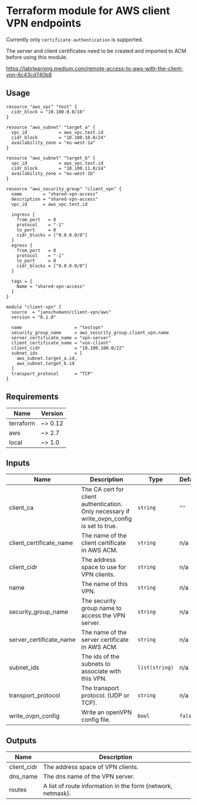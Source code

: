 # Terraform module for AWS client VPN endpoints

Currently only `certificate-authentication` is supported.

The server and client certificates need to be created and imported to ACM 
before using this module. 

https://labrlearning.medium.com/remote-access-to-aws-with-the-client-vpn-6c43cd740b8  

## Usage

```hcl
resource "aws_vpc" "test" {
  cidr_block = "10.100.0.0/16"
}

resource "aws_subnet" "target_a" {
  vpc_id            = aws_vpc.test.id
  cidr_block        = "10.100.10.0/24"
  availability_zone = "eu-west-1a"
}

resource "aws_subnet" "target_b" {
  vpc_id            = aws_vpc.test.id
  cidr_block        = "10.100.11.0/24"
  availability_zone = "eu-west-1b"
}

resource "aws_security_group" "client_vpn" {
  name        = "shared-vpn-access"
  description = "shared-vpn-access"
  vpc_id      = aws_vpc.test.id

  ingress {
    from_port   = 0
    protocol    = "-1"
    to_port     = 0
    cidr_blocks = ["0.0.0.0/0"]
  }
  egress {
    from_port   = 0
    protocol    = "-1"
    to_port     = 0
    cidr_blocks = ["0.0.0.0/0"]
  }

  tags = {
    Name = "shared-vpn-access"
  }
}

module "client-vpn" {
  source  = "janschumann/client-vpn/aws"
  version = "0.1.0"

  name                    = "testvpn"
  security_group_name     = aws_security_group.client_vpn.name
  server_certificate_name = "vpn-server" 
  client_certificate_name = "von-client"
  client_cidr             = "10.100.100.0/22"
  subnet_ids              = [
    aws_subnet.target_a.id,
    aws_subnet.target_b.id
  ]
  transport_protocol      = "TCP"
}
```
 
## Requirements

| Name | Version |
|------|---------|
| terraform | ~> 0.12 |
| aws | ~> 2.7 |
| local | ~> 1.0 |

## Inputs

| Name | Description | Type | Default | Required |
|------|-------------|------|---------|:--------:|
| client\_ca | The CA cert for client authentication. Only necessary if write\_ovpn\_config is set to true. | `string` | `""` | no |
| client\_certificate\_name | The name of the client certificate in AWS ACM. | `string` | n/a | yes |
| client\_cidr | The address space to use for VPN clients. | `string` | n/a | yes |
| name | The name of this VPN. | `string` | n/a | yes |
| security\_group\_name | The security group name to access the VPN server. | `string` | n/a | yes |
| server\_certificate\_name | The name of the server certificate in AWS ACM. | `string` | n/a | yes |
| subnet\_ids | The ids of the subnets to associate with this VPN. | `list(string)` | n/a | yes |
| transport\_protocol | The transport protocol. (UDP or TCP). | `string` | n/a | yes |
| write\_ovpn\_config | Write an openVPN config file. | `bool` | `false` | no |

## Outputs

| Name | Description |
|------|-------------|
| client\_cidr | The address space of VPN clients. |
| dns\_name | The dns name of the VPN server. |
| routes | A list of route information in the form {network, netmask}. |
